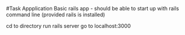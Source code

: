 #Task Appplication
Basic rails app - should be able to start up with rails command line (provided rails is installed)

cd to directory
run rails server
go to localhost:3000